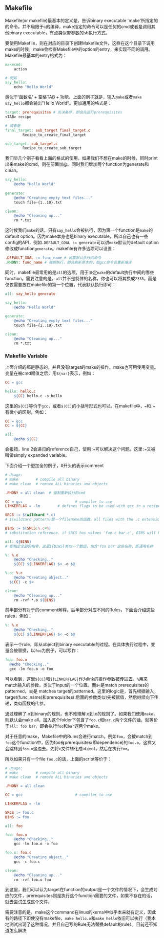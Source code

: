 ## Makefile
Makefile(or makefile)最基本的定义是，告诉binary executable 'make'所指定的的命令。并不局限于c的编译，make指定的命令可以是任何的cmd或者是调用其他binary executable，有点类似带参数的sh执行方式。

要使用Makefile，则在对应的目录下创建Makefile文件，这样在这个目录下调用make的时候，make会检查Makefile中的option的entry，来实现不同的调用。Makefile最基本的entry格式为：
```makefile
makecmd:
	action

# 例如
say_hello:
	echo "Hello World"
```
类似于‘函数名’ + 空格TAB + 功能，上面的例子就是，输入`make`或者`make say_hello`都会输出"Hello World"。更加通用的格式是：
```makefile
target: prerequisites # 先决条件，即会先运行prerequisites
<TAB> recipe

# 或者是
final_target: sub_target final_target.c
        Recipe_to_create_final_target

sub_target: sub_target.c
        Recipe_to_create_sub_target
```
我们举几个例子看看上面的格式的使用，如果我们不想在make的时候，同时print出来make的cmd，则在前面加@。同时我们增加两个function为generate和clean。
```makefile
say_hello:
	@echo "Hello World"
	
generate:
	@echo "Creating empty text files..."
	touch file-{1..10}.txt

clean:
	@echo "Cleaning up..."
	rm *.txt
```
这时候我们`make`的话，只有`say_hello`会被执行，因为第一个function是`make`的default option。因为make本身也是binary executable，所以自己也有一些config的API，例如`.DEFAULT_GOAL := generate`可以讲`make`默认的default option修改成function`generate`。makefile有许多选项可以设置：
```makefile
.DEFAULT_GOAL := func_name # 设置默认执行的命令
.PHONY: func_name # 强制执行，即会刷新原本的，如gcc命令会重新编译
```

同时，makefile最常用的是`all`的选项，用于决定`make`的default执行中间的哪些function。需要注意的是，`all`并不是特殊的名称，你也可以将其换成`2333`，而是仅仅需要放在makefile的第一个位置，代表默认执行即可：
```makefile
all: say_hello generate

say_hello:
	@echo "Hello World"
	
generate:
	@echo "Creating empty text files..."
	touch file-{1..10}.txt

clean:
	@echo "Cleaning up..."
	rm *.txt
```

### Makefile Variable
上面介绍的都是静态的，并且没有target的make的操作。make也可用使用变量。变量在被cmd赋值之后，用`${var}`表示，例如：
```makefile
CC = gcc

hello: hello.c
	${CC} hello.c -o hello
```
这里的`${CC}`等价于`gcc`，或者`$(CC)`的小括号形式也可以。在makefile中，`=`和`:=`有微小的区别，例如：
```makefile
CC = gcc
CC = ${CC}

all:
	@echo ${CC}
```
会报错，line 2会递归的reference自己，使用`:=`可以解决这个问题。这里`:=`又被叫做simply expanded variable。

下面介绍一个更加全的例子，#开头的表示comment
```makefile
# Usage:
# make        # compile all binary
# make clean  # remove ALL binaries and objects

.PHONY = all clean  # 强制重新执行的cmd

CC = gcc                        # compiler to use
LINKERFLAG = -lm  		# defines flags to be used with gcc in a recipe

SRCS := $(wildcard *.c) 	
# $(wildcard pattern)是一个filename的函数，all files with the .c extension will be stored in SRCS， wildcard的中文意思是通配符

BINS := $(SRCS:%.c=%)		
# substitution reference. if SRCS has values 'foo.c bar.c', BINS will have 'foo bar'，类似于冲SRCS中取出来了%代表的部分

all: ${BINS}
# 即指定全部的指令，这里${BINS}类似一个数组，包含'foo bar'这些名称，即通用名称

%: %.o
	@echo "Checking.."
	${CC} ${LINKERFLAG} $< -o $@

%.o: %.c
	@echo "Creating object.."
  ${CC} -c $<

clean:
	@echo "Cleaning up..."
	rm -rvf *.o ${BINS}
```
前半部分有对于的comment解释，后半部分对应不同的Rules，下面会介绍这些rules，例如：
```makefile
%: %.o
	@echo "Checking.."
	${CC} ${LINKERFLAG} $< -o $@
```
表示一个rule，即从object到binary executable的过程。在具体执行过程中，变量会被替换，以`foo`为例子，可以写作：
```makefile
foo: foo.o
  @echo "Checking.."
  gcc -lm foo.o -o foo
```
可以看到，这里`${CC}`和`${LINKERFLAG}`作为link的操作参数被传进去。`%`用来match输入的参数，类似于input的一个位置。而`$<`是match prerequisites的patterned，`$@`是 matches target的patterned。这里的logic是，首先根据输入，target(func_name)和prerequisites(:后面的参数类似)先被赋值，然后继续向下传递，类似函数的传参。

通过理解了.o到binary的规则，也不难理解.c到.o的规则了。如果我们使用`make`，则默认会make all，加入这个folder下包含了`foo.c`和`bar.c`两个文件的话，就等价于`all: foo bar`，即会执行`foo`和`bar`这两个make。

对于任意的make，Makefile中的Rules会进行match，例如`foo`，会被match到`foo`这个function中，因为foo有prerequisites(即dependence)的`foo.o`，这样又会跳转到`foo.o`这边去，先将c文件转化成object，然后在执行`foo`。

所以如果只有一个file `foo.c`的话，上面的script等价于：
```makefile
# Usage:
# make        # compile all binary
# make clean  # remove ALL binaries and objects

.PHONY = all clean

CC = gcc                        # compiler to use

LINKERFLAG = -lm

SRCS := foo.c
BINS := foo

all: foo

foo: foo.o
	@echo "Checking.."
	gcc -lm foo.o -o foo

foo.o: foo.c
	@echo "Creating object.."
	gcc -c foo.c

clean:
	@echo "Cleaning up..."
	rm -rvf foo.o foo
```
到这里，我们可以认为target在function的output是一个文件的情况下，会生成对应的文件，prerequisites则是执行这个function需要的文件，如果不存在的话，就去尝试生成这个文件。

需要注意的是，make这个command在linux的kernal中似乎本来就有定义，因此有的路径下即使没有makefile，`make hello.o`和`make hello`依旧可以执行（我本地测试出现了这种情况，并且自己写的Rule无法替换default的rule）。目前还不知道怎么解决
